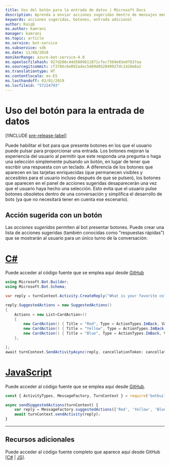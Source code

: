 ```yaml
---
title: Uso del botón para la entrada de datos | Microsoft Docs
description: Aprenda a enviar acciones sugeridas dentro de mensajes mediante Bot Framework SDK para JavaScript.
keywords: acciones sugeridas, botones, entrada adicional
author: Kaiqb
ms.author: kamrani
manager: kamrani
ms.topic: article
ms.service: bot-service
ms.subservice: sdk
ms.date: 11/08/2018
monikerRange: azure-bot-service-4.0
ms.openlocfilehash: 927d206c44d5809611871cfec7369e03e07837aa
ms.sourcegitcommit: cf3786c6e092adec5409d852849927dc1428e8a2
ms.translationtype: HT
ms.contentlocale: es-ES
ms.lasthandoff: 03/01/2019
ms.locfileid: "57224793"
---
```

# <a name="use-button-for-input"></a>Uso del botón para la entrada de datos

[!INCLUDE [pre-release-label](../includes/pre-release-label.md)]

Puede habilitar el bot para que presente botones en los que el usuario puede pulsar para proporcionar una entrada. Los botones mejoran la experiencia del usuario al permitir que este responda una pregunta o haga una selección simplemente pulsando un botón, en lugar de tener que escribir una respuesta con un teclado. A diferencia de los botones que aparecen en las tarjetas enriquecidas (que permanecen visibles y accesibles para el usuario incluso después de que se pulsen), los botones que aparecen en el panel de acciones sugeridas desaparecerán una vez que el usuario haya hecho una selección. Esto evita que el usuario pulse botones obsoletos dentro de una conversación y simplifica el desarrollo de bots (ya que no necesitará tener en cuenta ese escenario). 

## <a name="suggest-action-using-button"></a>Acción sugerida con un botón

Las *acciones sugeridas* permiten al bot presentar botones. Puede crear una lista de acciones sugeridas (también conocidas como "respuestas rápidas") que se mostrarán al usuario para un único turno de la conversación: 

# <a name="ctabcsharp"></a>[C#](#tab/csharp)

Puede acceder al código fuente que se emplea aquí desde [GitHub](https://aka.ms/SuggestedActionsCSharp)

```csharp
using Microsoft.Bot.Builder;
using Microsoft.Bot.Schema;

var reply = turnContext.Activity.CreateReply("What is your favorite color?");

reply.SuggestedActions = new SuggestedActions()
{
    Actions = new List<CardAction>()
    {
        new CardAction() { Title = "Red", Type = ActionTypes.ImBack, Value = "Red" },
        new CardAction() { Title = "Yellow", Type = ActionTypes.ImBack, Value = "Yellow" },
        new CardAction() { Title = "Blue", Type = ActionTypes.ImBack, Value = "Blue" },
    },

};
await turnContext.SendActivityAsync(reply, cancellationToken: cancellationToken);
```

# <a name="javascripttabjavascript"></a>[JavaScript](#tab/javascript)
Puede acceder al código fuente que se emplea aquí desde [GitHub](https://aka.ms/SuggestActionsJS).

```javascript
const { ActivityTypes, MessageFactory, TurnContext } = require('botbuilder');

async sendSuggestedActions(turnContext) {
    var reply = MessageFactory.suggestedActions(['Red', 'Yellow', 'Blue'], 'What is the best color?');
    await turnContext.sendActivity(reply);
}
```

---

## <a name="additional-resources"></a>Recursos adicionales

Puede acceder al código fuente completo que aparece aquí desde GitHub [[C#](https://aka.ms/SuggestedActionsCSharp) | [JS](https://aka.ms/SuggestActionsJS)].
